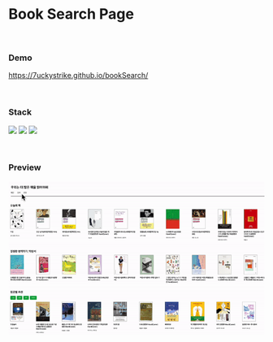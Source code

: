 # Book Search Page

<br />

### Demo
https://7uckystrike.github.io/bookSearch/

<br />

### Stack
<img src="https://img.shields.io/badge/html5-E34F26?style=for-the-badge&logo=html5&logoColor=white"> <img src="https://img.shields.io/badge/react-61DAFB?style=for-the-badge&logo=react&logoColor=black"> <img src="https://img.shields.io/badge/StyledComponents/Emotion-DB7093?style=for-the-badge&logo=Styled-components&logoColor=white"/><br/>

<br />

### Preview
<img src="https://github.com/7uckystrike/bookSearch/blob/master/preview/booksearch.gif?raw=true">
